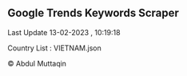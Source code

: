 

## Google Trends Keywords Scraper 
 
Last Update 13-02-2023 , 10:19:18

Country List :
VIETNAM.json



© Abdul Muttaqin 
